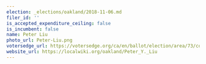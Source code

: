 ```yaml
---
election: _elections/oakland/2018-11-06.md
filer_id: ''
is_accepted_expenditure_ceiling: false
is_incumbent: false
name: Peter Liu
photo_url: Peter-Liu.png
votersedge_url: https://votersedge.org/ca/en/ballot/election/area/73/contests/contest/17342/candidate/139771?&county=alameda%20county&election_authority_id=1
website_url: https://localwiki.org/oakland/Peter_Y._Liu
---
```

